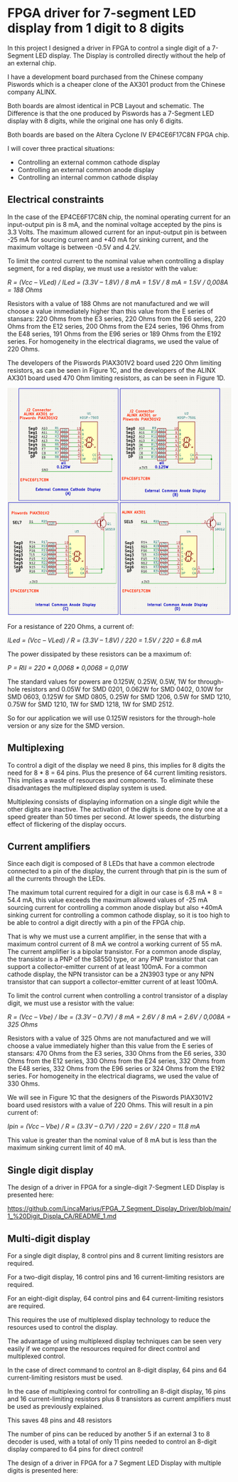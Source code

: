 # FPGA driver for 7-segment LED display from 1 digit to 8 digits
In this project I designed a driver in FPGA to control a single digit of a 7-Segment LED display. The Display is controlled directly without the help of an external chip.

I have a development board purchased from the Chinese company Piswords which is a cheaper clone of the AX301 product from the Chinese company ALINX.

Both boards are almost identical in PCB Layout and schematic. The Difference is that the one produced by Piswords has a 7-Segment LED display with 8 digits, while the original one has only 6 digits.

Both boards are based on the Altera Cyclone IV EP4CE6F17C8N FPGA chip.

I will cover three practical situations:
- Controlling an external common cathode display
- Controlling an external common anode display
- Controlling an internal common cathode display

## Electrical constraints
In the case of the EP4CE6F17C8N chip, the nominal operating current for an input-output pin is 8 mA, and the nominal voltage accepted by the pins is 3.3 Volts. The maximum allowed current for an input-output pin is between -25 mA for sourcing current and +40 mA for sinking current, and the maximum voltage is between -0.5V and 4.2V.

To limit the control current to the nominal value when controlling a display segment, for a red display, we must use a resistor with the value:

*R = (Vcc – VLed) / ILed = (3.3V – 1.8V) / 8 mA = 1.5V / 8 mA = 1.5V / 0,008A = 188 Ohms*

Resistors with a value of 188 Ohms are not manufactured and we will choose a value immediately higher than this value from the E series of stansars: 220 Ohms from the E3 series, 220 Ohms from the E6 series, 220 Ohms from the E12 series, 200 Ohms from the E24 series, 196 Ohms from the E48 series, 191 Ohms from the E96 series or 189 Ohms from the E192 series. For homogeneity in the electrical diagrams, we used the value of 220 Ohms.

The developers of the Piswords PIAX301V2 board used 220 Ohm limiting resistors, as can be seen in Figure 1C, and the developers of the ALINX AX301 board used 470 Ohm limiting resistors, as can be seen in Figure 1D.

![ Figure 1 ](/Pictures/Figure1.png)

For a resistance of 220 Ohms, a current of:

*ILed = (Vcc – VLed) / R = (3.3V – 1.8V) / 220 = 1.5V / 220 = 6.8 mA*

The power dissipated by these resistors can be a maximum of:

*P = R*I*I = 220 * 0,0068 * 0,0068 = 0,01W*

The standard values ​​for powers are 0.125W, 0.25W, 0.5W, 1W for through-hole resistors and 0.05W for SMD 0201, 0.062W for SMD 0402, 0.10W for SMD 0603, 0.125W for SMD 0805, 0.25W for SMD 1206, 0.5W for SMD 1210, 0.75W for SMD 1210, 1W for SMD 1218, 1W for SMD 2512.

So for our application we will use 0.125W resistors for the through-hole version or any size for the SMD version.

## Multiplexing
To control a digit of the display we need 8 pins, this implies for 8 digits the need for 8 * 8 = 64 pins. Plus the presence of 64 current limiting resistors. This implies a waste of resources and components. To eliminate these disadvantages the multiplexed display system is used.

Multiplexing consists of displaying information on a single digit while the other digits are inactive. The activation of the digits is done one by one at a speed greater than 50 times per second. At lower speeds, the disturbing effect of flickering of the display occurs.

## Current amplifiers
Since each digit is composed of 8 LEDs that have a common electrode connected to a pin of the display, the current through that pin is the sum of all the currents through the LEDs.

The maximum total current required for a digit in our case is 6.8 mA * 8 = 54.4 mA, this value exceeds the maximum allowed values of -25 mA sourcing current for controlling a common anode display but also +40mA sinking current for controlling a common cathode display, so it is too high to be able to control a digit directly with a pin of the FPGA chip.

That is why we must use a current amplifier, in the sense that with a maximum control current of 8 mA we control a working current of 55 mA. The current amplifier is a bipolar transistor. For a common anode display, the transistor is a PNP of the S8550 type, or any PNP transistor that can support a collector-emitter current of at least 100mA. For a common cathode display, the NPN transistor can be a 2N3903 type or any NPN transistor that can support a collector-emitter current of at least 100mA.

To limit the control current when controlling a control transistor of a display digit, we must use a resistor with the value:

*R = (Vcc – Vbe) / Ibe = (3.3V – 0.7V) / 8 mA = 2.6V / 8 mA = 2.6V / 0,008A = 325 Ohms*

Resistors with a value of 325 Ohms are not manufactured and we will choose a value immediately higher than this value from the E series of stansars: 470 Ohms from the E3 series, 330 Ohms from the E6 series, 330 Ohms from the E12 series, 330 Ohms from the E24 series, 332 Ohms from the E48 series, 332 Ohms from the E96 series or 324 Ohms from the E192 series. For homogeneity in the electrical diagrams, we used the value of 330 Ohms.

We will see in Figure 1C that the designers of the Piswords PIAX301V2 board used resistors with a value of 220 Ohms. This will result in a pin current of:

*Ipin = (Vcc – Vbe) / R = (3.3V – 0.7V) / 220 = 2.6V / 220 = 11.8 mA*

This value is greater than the nominal value of 8 mA but is less than the maximum sinking current limit of 40 mA.

## Single digit display
The design of a driver in FPGA for a single-digit 7-Segment LED Display is presented here:

https://github.com/LincaMarius/FPGA_7_Segment_Display_Driver/blob/main/1_%20Digit_Displa_CA/README_1.md

## Multi-digit display
For a single digit display, 8 control pins and 8 current limiting resistors are required.

For a two-digit display, 16 control pins and 16 current-limiting resistors are required.

For an eight-digit display, 64 control pins and 64 current-limiting resistors are required.

This requires the use of multiplexed display technology to reduce the resources used to control the display.

The advantage of using multiplexed display techniques can be seen very easily if we compare the resources required for direct control and multiplexed control.

In the case of direct command to control an 8-digit display, 64 pins and 64 current-limiting resistors must be used.

In the case of multiplexing control for controlling an 8-digit display, 16 pins and 16 current-limiting resistors plus 8 transistors as current amplifiers must be used as previously explained.

This saves 48 pins and 48 resistors

The number of pins can be reduced by another 5 if an external 3 to 8 decoder is used, with a total of only 11 pins needed to control an 8-digit display compared to 64 pins for direct control!

The design of a driver in FPGA for a 7 Segment LED Display with multiple digits is presented here:
